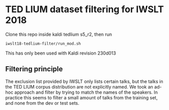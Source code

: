 # TED LIUM dataset filtering for IWSLT 2018
Clone this repo inside kaldi tedlium s5\_r2, then run
```
iwslt18-tedlium-filter/run_mod.sh
```
This has only been used with Kaldi revision 230d013

## Filtering principle
The exclusion list provided by IWSLT only lists certain talks, but the talks in the TED LIUM corpus distribution are not explicitly named. We took an ad-hoc approach and filter by trying to match the names of the speakers. In practice this seems to filter a small amount of talks from the training set, and none from the dev or test sets.
